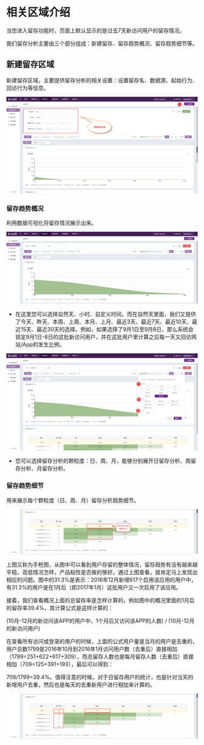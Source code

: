 # 相关区域介绍

当您进入留存功能时，页面上默认显示的是过去7天新访问用户的留存情况。

我们留存分析主要由三个部分组成：新建留存、留存趋势概况、留存趋势细节等。

## **新建留存区域**

新建留存区域，主要提供留存分析的相关设置：设置留存名、数据源、起始行为、回访行为等信息。

![](/assets/lc/1.png)

### **留存趋势概况**

利用数据可视化将留存情况展示出来。

![](/assets/lc/2.png)

* 在这里您可以选择自然天、小时、自定义时间。而在自然天里面，我们又提供了今天、昨天、本周、上周、本月、上月、最近3天、最近7天、最近10天、最近15天、最近30天的选择。例如，如果选择了9月1日至9月8日，那么系统会锁定9月1日-8日的这批新访问用户，并在这批用户里计算之后每一天又回访网站/App的发生比例。

![](/assets/lc/3.png)

* 您可以选择留存分析的颗粒度：日、周、月，能够分别展开日留存分析、周留存分析、月留存分析。

### **留存趋势细节**

用来展示每个颗粒度（日、周、月）留存分析趋势细节。

![](/assets/lc/4.png)

上图又称为手枪图，从图中可以看到用户存留的整体情况，留存趋势有没有越来越平稳，高低情况怎样，产品粘性是否做的够好。通过上图查看，就肯定马上发现出相应的问题。图中的31.3%是表示：2016年12月新增617个启用该应用的用户中，有31.3%的用户是在1月后（即2017年1月）这批用户又一次启用了该应用。

接着，我们查看概况上面的总留存率是怎样计算的，例如图中的概况里面的1月后的留存率39.4%，其计算公式是这样计算的：

\(10月-12月的新访问该APP的用户中，1个月后又访问该APP的人数\) / \(10月-12月的新访问用户\)

在查看所有访问或登录的用户的时候，上面的公式用户量是当月的用户是去重的，用户总数1799是2016年10月到2016年1月访问用户数（去重后）直接相加（1799=251+622+617+309），而总留存人数也是每月留存人数（去重后）直接相加（709=125+391+193），最后可以得到：

709/1799=39.4%。值得注意的时候，对于日留存用户的统计，也是针对当天的新增用户去重，然后也是每天的去重新用户进行相加来计算的。

![](/assets/lc/5.png)



